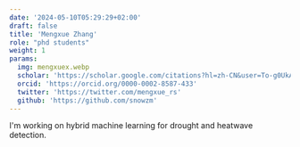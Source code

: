 ```yaml
---
date: '2024-05-10T05:29:29+02:00'
draft: false
title: 'Mengxue Zhang'
role: "phd students"
weight: 1
params:
  img: mengxuex.webp
  scholar: 'https://scholar.google.com/citations?hl=zh-CN&user=To-g0UkAAAAJ'
  orcid: 'https://orcid.org/0000-0002-8587-433'
  twitter: 'https://twitter.com/mengxue_rs'
  github: 'https://github.com/snowzm'
---
```


I'm working on hybrid machine learning for drought and heatwave detection.
